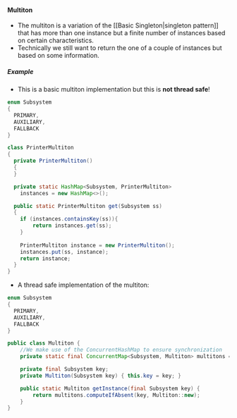 
#### Multiton
- The multiton is a variation of the [[Basic Singleton|singleton pattern]] that has more than one instance but a finite number of instances based on certain characteristics.
- Technically we still want to return the one of a couple of instances but based on some information.
##### Example
- This is a basic multiton implementation but this is **not thread safe**!
```java
enum Subsystem
{
  PRIMARY,
  AUXILIARY,
  FALLBACK
}

class PrinterMultiton
{
  private PrinterMultiton()
  {
  }

  private static HashMap<Subsystem, PrinterMultiton>
    instances = new HashMap<>();

  public static PrinterMultiton get(Subsystem ss)
  {
    if (instances.containsKey(ss)){
	    return instances.get(ss);
    }
    
    PrinterMultiton instance = new PrinterMultiton();
    instances.put(ss, instance);
    return instance;
  }
}

```

- A thread safe implementation of the multiton:
```java
enum Subsystem
{
  PRIMARY,
  AUXILIARY,
  FALLBACK
}

public class Multiton {
	//We make use of the ConcurrentHashMap to ensure synchronization
    private static final ConcurrentMap<Subsystem, Multiton> multitons = new ConcurrentHashMap<>();

    private final Subsystem key;
    private Multiton(Subsystem key) { this.key = key; }

    public static Multiton getInstance(final Subsystem key) {
        return multitons.computeIfAbsent(key, Multiton::new);
    }
}

```